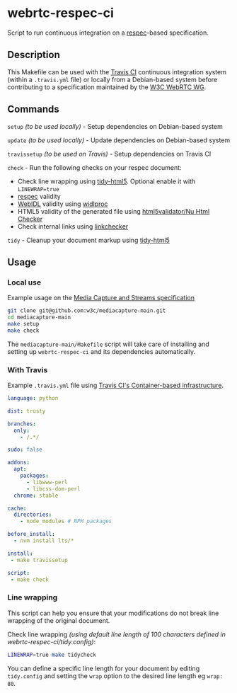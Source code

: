 # webrtc-respec-ci

Script to run continuous integration on a [respec](https://github.com/w3c/respec)-based specification.

## Description

This Makefile can be used with the [Travis CI](https://travis-ci.org/) continuous integration system (within a `.travis.yml` file) or locally from a Debian-based system before contributing to a specification maintained by the [W3C WebRTC WG](http://www.w3.org/2011/04/webrtc/).

## Commands

`setup` _(to be used locally)_ - Setup dependencies on Debian-based system

`update` _(to be used locally)_ - Update dependencies on Debian-based system

`travissetup` _(to be used on Travis)_ - Setup dependencies on Travis CI

`check` - Run the following checks on your respec document:
* Check line wrapping using [tidy-html5](https://github.com/htacg/tidy-html5). Optional enable it with `LINEWRAP=true`
* [respec](https://github.com/w3c/respec) validity
* [WebIDL](http://www.w3.org/TR/WebIDL/) validity using [widlproc](https://github.com/dontcallmedom/widlproc)
* HTML5 validity of the generated file using [html5validator/Nu Html Checker](https://github.com/validator/validator)
* Check internal links using [linkchecker](https://github.com/dontcallmedom/linkchecker)

`tidy` - Cleanup your document markup using [tidy-html5](https://github.com/htacg/tidy-html5)


## Usage

### Local use

Example usage on the [Media Capture and Streams specification](https://github.com/w3c/mediacapture-main/)

```bash
git clone git@github.com:w3c/mediacapture-main.git
cd mediacapture-main
make setup
make check
```

The `mediacapture-main/Makefile` script will take care of installing and setting up `webrtc-respec-ci` and its dependencies automatically.

### With Travis

Example `.travis.yml` file using [Travis CI's Container-based infrastructure](https://docs.travis-ci.com/user/reference/overview/#Virtualization-environments).

```yaml
language: python

dist: trusty

branches:
  only:
    - /.*/

sudo: false

addons:
  apt:
    packages:
      - libwww-perl
      - libcss-dom-perl
  chrome: stable

cache:
  directories:
    - node_modules # NPM packages

before_install:
  - nvm install lts/*

install:
 - make travissetup

script:
 - make check
```

### Line wrapping

This script can help you ensure that your modifications do not break line wrapping of the original document.

Check line wrapping _(using default line length of 100 characters defined in webrtc-respec-ci/tidy.config)_:
```bash
LINEWRAP=true make tidycheck
```

You can define a specific line length for your document by editing `tidy.config` and setting the `wrap` option to the desired line length eg `wrap: 80`.
